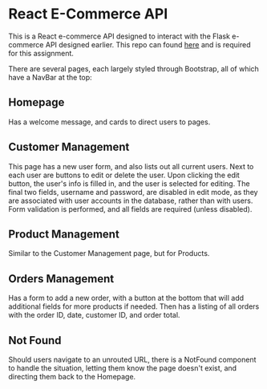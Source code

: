 # React E-Commerce API

This is a React e-commerce API designed to interact with the Flask e-commerce API designed earlier.  This repo can found [here](https://github.com/Schnretzl/react-e-commerce-api) and is required for this assignment.

There are several pages, each largely styled through Bootstrap, all of which have a NavBar at the top:

## Homepage
Has a welcome message, and cards to direct users to pages.

## Customer Management
This page has a new user form, and also lists out all current users.  Next to each user are buttons to edit or delete the user.  Upon clicking the edit button, the user's info is filled in, and the user is selected for editing.  The final two fields, username and password, are disabled in edit mode, as they are associated with user accounts in the database, rather than with users.  Form validation is performed, and all fields are required (unless disabled).

## Product Management
Similar to the Customer Management page, but for Products.

## Orders Management
Has a form to add a new order, with a button at the bottom that will add additional fields for more products if needed.  Then has a listing of all orders with the order ID, date, customer ID, and order total.

## Not Found
Should users navigate to an unrouted URL, there is a NotFound component to handle the situation, letting them know the page doesn't exist, and directing them back to the Homepage.